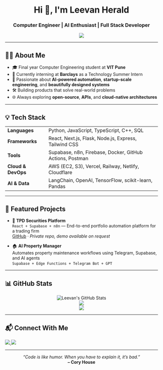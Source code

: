 <h1 align="center">Hi 👋, I'm Leevan Herald</h1>
<h3 align="center">Computer Engineer | AI Enthusiast | Full Stack Developer</h3>

<p align="center">
  <img src="https://readme-typing-svg.herokuapp.com/?lines=Engineer+by+training,+Builder+by+heart;Obsessed+with+solving+real+problems;Always+learning,+always+shipping&center=true&width=500&height=50" />
</p>

---

## 🧑‍💻 About Me

- 🎓 Final year Computer Engineering student at **VIT Pune**
- 💼 Currently interning at **Barclays** as a Technology Summer Intern
- 🚀 Passionate about **AI-powered automation**, **startup-scale engineering**, and **beautifully designed systems**
- 🛠️ Building products that solve real-world problems
- 🌐 Always exploring **open-source**, **APIs**, and **cloud-native architectures**

---

## 💡 Tech Stack

<table>
  <tr>
    <td><strong>Languages</strong></td>
    <td>Python, JavaScript, TypeScript, C++, SQL</td>
  </tr>
  <tr>
    <td><strong>Frameworks</strong></td>
    <td>React, Next.js, Flask, Node.js, Express, Tailwind CSS</td>
  </tr>
  <tr>
    <td><strong>Tools</strong></td>
    <td>Supabase, n8n, Firebase, Docker, GitHub Actions, Postman</td>
  </tr>
  <tr>
    <td><strong>Cloud & DevOps</strong></td>
    <td>AWS (EC2, S3), Vercel, Railway, Netlify, Cloudflare</td>
  </tr>
  <tr>
    <td><strong>AI & Data</strong></td>
    <td>LangChain, OpenAI, TensorFlow, scikit-learn, Pandas</td>
  </tr>
</table>

---

## 🚀 Featured Projects

- 🔧 **TPD Securities Platform**  
  `React + Supabase + n8n` — End-to-end portfolio automation platform for a trading firm  
  [GitHub](https://github.com/leevanherald) · *Private repo, demo available on request*

<!-- - 🧠 **Life Optimization Assistant**  
  An AI-powered productivity coach that integrates with Google Calendar and understands your goals  
  `LangChain + GPT + FastAPI + React` -->

- 🏠 **AI Property Manager**  
  Automates property maintenance workflows using Telegram, Supabase, and AI agents  
  `Supabase + Edge Functions + Telegram Bot + GPT`

---

## 📊 GitHub Stats

<p align="center">
  <img src="https://github-readme-stats.vercel.app/api?username=leevanherald&show_icons=true&theme=tokyonight" alt="Leevan's GitHub Stats" />
  <br />
  <img src="https://github-readme-streak-stats.herokuapp.com/?user=leevanherald&theme=tokyonight" />
  <br />
  <img src="https://github-readme-stats.vercel.app/api/top-langs/?username=leevanherald&layout=compact&theme=tokyonight" />
</p>

---

## 📬 Connect With Me

<p align="left">
  <a href="https://www.linkedin.com/in/leevan-herald/" target="_blank">
    <img src="https://img.shields.io/badge/LinkedIn-blue?style=flat-square&logo=linkedin&logoColor=white" />
  </a>
  <a href="mailto:leevanherald@gmail.com" target="_blank">
    <img src="https://img.shields.io/badge/Gmail-red?style=flat-square&logo=gmail&logoColor=white" />
  </a>

</p>

---

<p align="center">
  <i>“Code is like humor. When you have to explain it, it’s bad.”</i><br/>
  <b>– Cory House</b>
</p>

